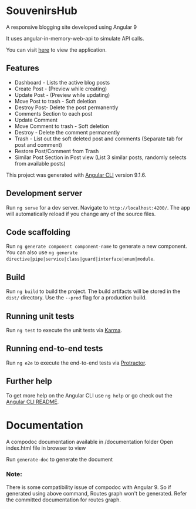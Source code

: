 # SouvenirsHub

A responsive blogging site developed using Angular 9

It uses angular-in-memory-web-api to simulate API calls.

You can visit [here](https://melvin1117.github.io/souvenirs-hub/) to view the application.

## Features
* Dashboard - Lists the active blog posts
* Create Post - (Preview while creating)
* Update Post - (Preview while updating)
* Move Post to trash - Soft deletion
* Destroy Post- Delete the post permanently
* Comments Section to each post
* Update Comment
* Move Comment to trash - Soft deletion
* Destroy - Delete the comment permanently 
* Trash - List out the soft deleted post and comments (Separate tab for post and comment)
* Restore Post/Comment from Trash
* Similar Post Section in Post view (List 3 similar posts, randomly selects from available posts)

This project was generated with [Angular CLI](https://github.com/angular/angular-cli) version 9.1.6.

## Development server

Run `ng serve` for a dev server. Navigate to `http://localhost:4200/`. The app will automatically reload if you change any of the source files.

## Code scaffolding

Run `ng generate component component-name` to generate a new component. You can also use `ng generate directive|pipe|service|class|guard|interface|enum|module`.

## Build

Run `ng build` to build the project. The build artifacts will be stored in the `dist/` directory. Use the `--prod` flag for a production build.

## Running unit tests

Run `ng test` to execute the unit tests via [Karma](https://karma-runner.github.io).

## Running end-to-end tests

Run `ng e2e` to execute the end-to-end tests via [Protractor](http://www.protractortest.org/).

## Further help

To get more help on the Angular CLI use `ng help` or go check out the [Angular CLI README](https://github.com/angular/angular-cli/blob/master/README.md).


# Documentation
A compodoc documentation available in /documentation folder
Open index.html file in browser to view

Run `generate-doc` to generate the document

### Note: 
There is some compatibility issue of compodoc with Angular 9. So if generated using above command, Routes graph won't be generated. Refer the committed documentation for routes graph.
